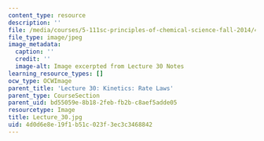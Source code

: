 ```yaml
---
content_type: resource
description: ''
file: /media/courses/5-111sc-principles-of-chemical-science-fall-2014/4d0d6e8e19f1b51c023f3ec3c3468842_Lecture_30.jpg
file_type: image/jpeg
image_metadata:
  caption: ''
  credit: ''
  image-alt: Image excerpted from Lecture 30 Notes
learning_resource_types: []
ocw_type: OCWImage
parent_title: 'Lecture 30: Kinetics: Rate Laws'
parent_type: CourseSection
parent_uid: bd55059e-8b18-2feb-fb2b-c8aef5adde05
resourcetype: Image
title: Lecture_30.jpg
uid: 4d0d6e8e-19f1-b51c-023f-3ec3c3468842
---
```

